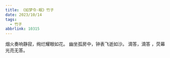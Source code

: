 ```yaml
---
title: 《如梦令·眠》竹子
date: 2023/10/14
tags:
  - 竹子
abbrlink: 10315
---
```

烟火奏响静寂，绚烂耀眼如花。
幽坐孤房中，钟表飞逝如沙。
滴答，滴答
，荧幕光亮无答。
